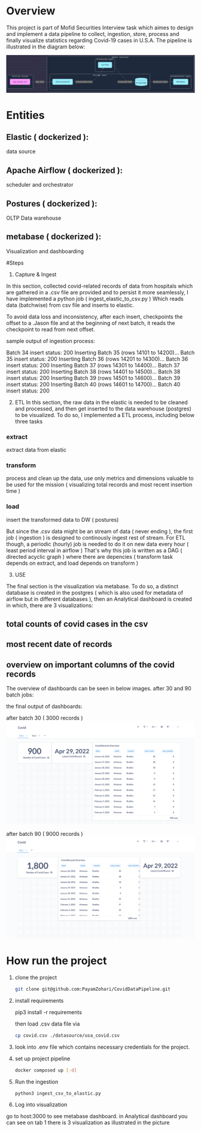 # Overview
This project is part of Mofid Securities Interview task which aimes to design and implement a data pipeline to collect, ingestion, store, process and finally visualize statistics regarding Covid-19 cases in U.S.A. The pipeline is illustrated in the diagram below:

![data pipeline overview.png](plots/data%20pipeline%20overview.png)

# Entities 

## Elastic ( dockerized ): 
data source

## Apache Airflow ( dockerized ): 
scheduler and orchestrator

## Postures ( dockerized ):
OLTP Data warehouse 

## metabase ( dockerized ):
Visualization and dashboarding

#Steps

1. Capture & Ingest
   
In this section, collected covid-related records of data from hospitals which are gathered in a .csv file are provided and to persist it more seamlessly, I have implemented a python job ( ingest_elastic_to_csv.py ) Which reads data (batchwise) from csv file and inserts to elastic.

To avoid data loss and inconsistency, after each insert, checkpoints the offset to a .Jason file and at the beginning of next batch, it reads the checkpoint to read from next offset.

sample output of ingestion process:

Batch 34 insert status: 200
Inserting Batch 35 (rows 14101 to 14200)...
Batch 35 insert status: 200
Inserting Batch 36 (rows 14201 to 14300)...
Batch 36 insert status: 200
Inserting Batch 37 (rows 14301 to 14400)...
Batch 37 insert status: 200
Inserting Batch 38 (rows 14401 to 14500)...
Batch 38 insert status: 200
Inserting Batch 39 (rows 14501 to 14600)...
Batch 39 insert status: 200
Inserting Batch 40 (rows 14601 to 14700)...
Batch 40 insert status: 200


2. ETL
In this section, the raw data in the elastic is needed to be cleaned and processed, and then get inserted to the data warehouse (postgres) to be visualized.
To do so, I implemented a ETL process, including below three tasks

### extract

extract data from elastic 

### transform 
process and clean up the data, use only metrics and dimensions valuable to be used for the mission ( visualizing total records and most recent insertion time )

### load

insert the transformed data to DW ( postures)

But since the .csv data might be an stream of data ( never ending ), the first job ( ingestion ) is designed to continously ingest rest of stream. For ETL though, a periodic (hourly) job is needed to do it on new data every hour ( least period interval in airflow )
That's why this job is written as a DAG ( directed acyclic graph ) where there are depencies ( transform task depends on extract, and load depends on transform )

3. USE

The final section is the visualization via metabase. To do so, a distinct database is created in the postgres ( which is also used for metadata of airflow but in different databases ), then an Analytical dashboard is created in which, there are 3 visualizations:

## total counts of covid cases in the csv 

## most recent date of records 

## overview on important columns of the covid records 

The overview of dashboards can be seen in below images. after 30 and 90 batch jobs:

the final output of dashboards:

after batch 30 ( 3000 records )
![metabase-after batch 30.png](plots/metabase-after%20batch%2030.png)

after batch 90 ( 9000 records )
![metabase-after batch 90.png](plots/metabase-after%20batch%2090.png)




# How run the project

1. clone the project
   
   ```bash
   git clone git@github.com:PayamZohari/CovidDataPipeline.git
   ```

2. install requirements
   
   pip3 install -r requirements

   then load .csv data file via

   ```bash
   cp covid.csv ./datasource/usa_covid.csv
   ```

4. look into .env file which contains necessary credentials for the project.

5. set up project pipeline

   ```bash
   docker composed up [-d]
   ```

6. Run the ingestion
   
   ```bash
   python3 ingest_csv_to_elastic.py
   ```
7. Log into visualization

go to host:3000 to see metabase  dashboard. in Analytical dashboard you can see on tab 1 there is 3 visualization as illustrated in the picture

